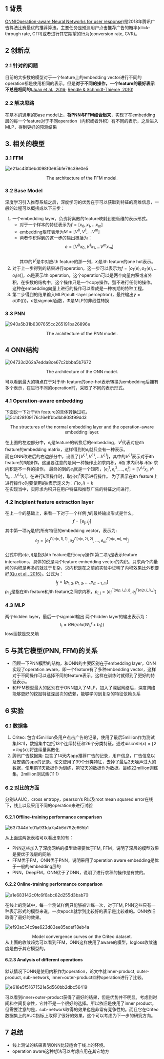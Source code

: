 ## 1 背景
[ONN(Operation-aware Neural Networks for user response)](https://www.sciencedirect.com/science/article/pii/S0893608019302850?via%3Dihub)是2018年腾讯广告算法比赛最优的推荐算法。主要任务是预测用户点击推荐广告的概率(click-through rate, CTR)或者进行其它期望的行为(conversion rate, CVR)。
## 2 创新点
### 2.1 针对的问题
目前的大多数的模型对于一个feature上的embedding vector进行不同的operation都是使用相同的表示。但是**对于不同的操作，一个feature的最好表示不总是相同的**([Juan et al., 2016](https://dl.acm.org/citation.cfm?doid=2959100.2959134); [Rendle & Schmidt-Thieme, 2010](https://dl.acm.org/citation.cfm?doid=1718487.1718498))
### 2.2 解决思路
在基本的通用的Base model上，**将PNN与FFM结合起来**，实现了在embedding层的每一个feature对于不同operation（内积或者外积）有不同的表示，之后进入MLP，得到更好的预测结果
## 3. 相关的模型
### 3.1 FFM  

![e21ac43f4ebd098f0e95bfe78c39e0e5](resources/884D03E3-A229-4894-AF6A-177AAE3FE851.jpg)    

<center>The architecture of the FFM model.</center>  

### 3.2 Base Model
深度学习引入推荐系统之后，深度学习的优势在于可以获取到特征的高维信息，一般的过程可以概括成以下三步：
1. 一个embedding layer，负责将离散的feature映射到更低维的表示形式。  
    - 对于一个样本的特征表示为$f=[x_0, x_1, \ldots x_m]$
    - embedding矩阵表示为$M = [V^0, V^1, \ldots V^m]$
    - 两者作积得到的这一步的输出概括为：
$$ e = [V^0x_0, V^1x_1, \ldots V^mx_m] $$  
其中的$V^i$是中对应$i$th feature的那一列，$x_i$是$i$th feature的one hot表示。
2. 对于上一步得到的结果进行operation，这一步可以表示为$f = [o_1(e), o_2(e), \ldots o_l(e)]$，$o_i$是表示$i$th operation，这个operation可以是两个向量内积或者外积，在多数的结构中，这个操作只是一个copy操作，暨不进行任何的操作。这种在embedding向量上进行的操作可以看成是一种初期的特种工程。
3. 第二步得到的结果输入MLP(multi-layer perceptron)，最终输出$\hat{y} = \sigma(\Phi(f))$，$\sigma$是sigmoid函数，$\Phi$是MLP的非线性转换  

### 3.3 PNN
![940a5b31b6307655cc265191ba26896e](resources/8B9A5379-797C-4D1B-AF09-4C4F7D6DFE55.jpg)
<center>The architecture of the PNN model.</center>  

## 4 ONN结构  

![04733d262a7edda8ce67c2bbba5b7672](resources/389A9CB8-2500-4FBE-8FC8-5571A91C8D22.jpg)
<center>The architecture of the ONN model.</center>  

可以看到最大的特点在于对于$i$th feature的one-hot表示转换为embedding后拥有多个表示，在进行不同的operation时，采取了不同的表示形式。
### 4.1 Operation-aware embedding
下面说一下对于$i$th feature的具体转换过程。
![5c1428109176c16e1fbbdbb808f99dd3](resources/31572F4F-DF1E-4FEE-A231-B17B92F090C3.jpg)
<center>The structures of the normal embedding layer and the operation-aware embedding layer.</center>  

在上图的左边部分中，$e_i$是feature的转换后的embedding，$V^i$代表对应$i$th feature的embedding matrix，这样得到的$e_i$就只会有一种表示。  
而在ONN改进后的右边部分中，设置了$[V^{i,l}, V^{i,l}, \ldots   V^{i,l}]$，其中的$V^{i,l}$表示对于$i$th feature的$l$项操作。这里要注意的是同一种操作比如求内积，$i$和$j$ 求内积与 $i$和$p$ 求内积是不一样的操作。
最终的到的$e_i$就是一个矩阵，$[e^1_i, e^2_i, \dots, e^l_i]=[V^{i,l}x_i, V^{i,l}x_i, \ldots V^{i,l}x_i]$，在进行$k$项操作时，取出$e^k_i$表示进行操作。
为了表示在$i$th feature上进行操作$o$时要使用的$k$表示定义为：$\Gamma(o, i)=k$  
在实现当中，实际求内积只在用户特征和推荐广告的特征之间进行，
### 4.2 Incipient feature extraction layer
在上一个的基础上，来看一下对于一个样例 $f$的最终输出形式是什么。
$$ f = [e_f, i_f] $$
其中第一项$e_f$是$f$的所有特征的embedding vector，表示为:
$$ e_f=[e_1^{\Gamma(o(c, 1), 1)}, e_2^{\Gamma(o(c, 2), 2)}, \dots, e_m^{\Gamma(o(c, m), m)}] $$  
公式中的$o(c, i)$是指对$i$th feature进行copy操作
第二项$i_f$是表示feature interactions，具体的说是两个feature embedding vector的内积。只求两个向量间的内积是再多的就过于复杂，求内积是在之前的实验中证明了内积效果比外积要好[(Qu et al., 2016）](https://ieeexplore.ieee.org/document/7837964)。公式为：
$$ i_f=[p_{1, 2}, p_{1, 3}, \dots, p_{m-1, m}] $$
$p_{i, j}$是指在$i$th feature和$j$th feature之间求内积，$p_{i, j}=\big \langle e_i^{\Gamma(o(p, i, j), i)}, e_j^{\Gamma(o(p, i, j), j)} \big \rangle$
### 4.3 MLP
两个hidden layer，最后一个sigmoid输出
两个hidden layer的输出表示为：
$$ l_1=BN(relu(W_1\hat{f}+b_1)) $$
loss函数是交叉熵
## 5 与其它模型(PNN, FFM)的关系
- 回顾一下PNN模型的结构，和ONN的主要区别在于embedding layer，ONN实现了operation aware，即一个feature有了多种embedding vector，这样对于不同操作可以选择不同的feature表示。这样在训练时就得到了更好的特征表示。
- 和FFM模型最大的区别在于ONN加入了MLP，加入了深层网络后，深度网络能够更好的挖掘特征深层次的依赖，能够学习到复杂的特征依赖关系  

## 6 实验
### 6.1 数据集
1. Criteo: 包含45million条用户点击广告的记录，使用了最后5million作为测试集(8:1)，数据集中包括13个连续特征和26个分类特征。通过$discrete(x)=\lfloor 2 \times log(x) \rfloor$将连续量离散化
2. 腾讯广告数据集: 包含了14天内app推荐广告的记录，用户信息，广告信息以及安装的app的记录。论文使用了39个分类特征，去掉了最后2天噪声过大的数据，使用前11天数据作为训练，第12天的数据作为数据。最终22million训练集，2million测试集(11:1)  
### 6.2 对比的方面
分别从AUC，cross entropy，pearson‘s R以及root mean squared error在线下，线上以及采用不同的operation来进行试验
#### 6.2.1 Offline-training performance comparison 

![637344dfc01a931da7a4b6d792e665b1](resources/AF76B24C-D512-4773-9889-07101C1075D9.png)  

从上面这两张表格可以看出来的有：
- PNN这些加入了深度网络的模型效果要优于FM, FFM，说明了深层的模型效果是要优于浅层的网络
- FFM优于FM，ONN优于PNN，说明采用了operation aware embedding是优于一般的embedding层的
- PNN，DeepFM，ONN优于了DNN，说明了进行求积的操作是有效的。
#### 6.2.2 Online-training performance comparison

![a1e683142c0fc6f6abc82d255d3bab70](resources/2E4E4961-55CF-49DE-9AD3-B67660A93A59.png)

在线上的测试中，每一个测试样例只能够被训练一次，对于FM, PNN这些只有一种表示形式的模型来说，一次epoch就学到比较好的表示是比较难的。ONN依旧取得了最好的效果。

![ef93ac34c9ae623d83ee85adef18eb4a](resources/81E8040F-874A-4D9C-89D8-A7D87F654C5B.jpg)

<center>Model convergence curves on the Criteo dataset.</center>
从上面的收敛趋势可以看到FFM，ONN这样使用了aware的模型，logloss收敛速度是由于其它模型的。  

#### 6.2.3 Analysis of different operations
默认情况下ONN是使用内积作为operation，论文中就inner-product, outer-product, sub-network, inner+outer-product四种operation进行了比较。

![e618e5f51671521e5d560bb2dbc56419](resources/75087804-9474-4E93-AA7E-755B4C585275.png)

可以看到inner+outer-product获得了最好的结果，但是优势并不明显，考虑到时间和空间复杂性，它并不是一个很好的选择。所以依旧是使用了inner product。
但需要注意的是，sub-network取得的效果也是非常有竞争性的。而且它在Criteo数据集上的AUC指标上取得了很好的效果，这个可以考虑为下一步的研究方向。
## 7 总结
- 线上测试的结果表明ONN比较适合于线上的环境。
- operation aware这种想法可以考虑应用在其它地方




